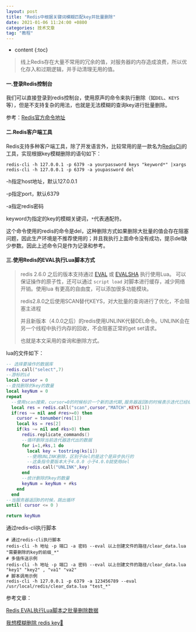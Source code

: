 ```yaml
---
layout: post  
title: "Redis中根据关键词模糊匹配key并批量删除"  
date: 2021-01-06 11:24:00 +0800  
categories: 技术文章  
tag: "教程"  
---
```


* content
{:toc}  


> 线上Redis存在大量不常用的冗余的值，对服务器的内存造成浪费，所以优化存入和过期逻辑，并手动清理无用的值。

#### 一.登录Redis控制台

我们可以直接登录到redis控制台，使用原声的命令来执行删除（如`DEL`、`KEYS`等），但是不支持复杂的用法，也就是无法模糊的查询key进行批量删除。

参考：[Redis官方命令地址](https://redis.io/commands/)

#### 二.Redis客户端工具

Redis支持多种客户端工具，除了开发语言外，比较常用的是一款名为[RedisCli](https://redis.io/clients)的工具，实现根据key模糊删除的语句如下：

```shell
redis-cli -h 127.0.0.1 -p 6379 -a yourpassword keys "keyword*" |xargs redis-cli -h 127.0.0.1 -p 6379 -a youpassword del
```

-h指定host地址，默认127.0.0.1

-p指定port，默认6379

-a指定redis密码

keyword为指定的key的模糊关键词，`*`代表通配符。

这个命令使用的redis的命令是del，这种删除方式如果删除大批量的值会存在阻塞问题，因此生产环境是不推荐使用的；并且我执行上面命令没有成功，提示del缺少参数。因此上述命令只是作为记录和参考。

#### 三.使用Redis的EVAL执行Lua脚本方式

> redis 2.6.0 之后的版本支持通过 [EVAL](https://redis.io/commands/eval) 或 [EVALSHA](https://redis.io/commands/evalsha) 执行使用Lua。 可以保证操作的原子性，还可以通过  `script load` 对脚本进行缓存，减少网络开销。使用lua 有更高的自由度，可以添加很多功能模块。
>
> redis2.8.0之后使用SCAN替代KEYS，对大批量的查询进行了优化，不会阻塞主进程
>
> 并且新版本（4.0.0之后）的redis使用UNLINK代替DEL命令。UNLINK会在另一个线程中执行内存的回收，不会阻塞正常的get set请求。
>
> 也就是本文采用的查询和删除方式。

lua的文件如下：

```lua
-- 选择要操作的数据库
redis.call("select",7)
--游标的id
local cursor = 0
--查找删除的key的数量
local keyNum = 0
repeat
  --使用scan搜索，cursor=0的时候标识一个新的迭代期,服务器返回0的时候表示迭代已经结束
  local res = redis.call("scan",cursor,"MATCH",KEYS[1])
  if(res ~= nil and #res>=0) then
    cursor = tonumber(res[1])
    local ks = res[2]
    if(ks ~= nil and #ks>0) then
      redis.replicate_commands()
      --循环删除当前迭代器迭代出的数据
      for i=1,#ks,1 do
        local key = tostring(ks[i])
        --使用UNLINK删除，区别于del的是这个是异步执行的
        --这条指令要版本大于4.0.0 小于4.0.0就使用del
        redis.call("UNLINK",key)
      end
      --统计删除的key的数量
      keyNum = keyNum + #ks
    end
  end
--当服务器返回0的时候，跳出循环
until( cursor <= 0 )

return keyNum
```

通过redis-cli执行脚本

```shell
# 通过redis-cli执行脚本
redis-cli -h 地址 -p 端口 -a 密码 --eval 以上创建文件的路径/clear_data.lua "需要删除的key的前缀_*"
# 多值传送示例
redis-cli -h 地址 -p 端口 -a 密码 --eval 以上创建文件的路径/clear_data.lua "key1" "key2" , "va1" "va2"
# 脚本调用示例
redis-cli -h 127.0.0.1 -p 6379 -a 123456789 --eval /usr/local/redis/clear_data.lua "test_*"
```

参考文章：

[Redis EVAL执行Lua脚本之批量删除数据](https://blog.csdn.net/lupengfei1009/article/details/86619160)

[我想模糊删除 redis key🤔](https://xie.infoq.cn/article/0e34856ec9a88d749e7b1ae7a)